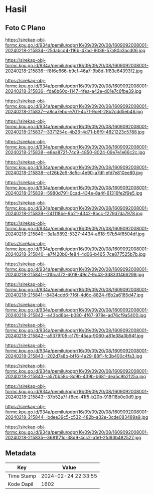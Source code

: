 # Hasil

## Foto C Plano

https://sirekap-obj-formc.kpu.go.id/934a/pemilu/pdpr/16/09/09/20/08/1609092008001-20240218-215834--25dabcd4-116b-47ad-9036-57a80a3acd06.jpg

https://sirekap-obj-formc.kpu.go.id/934a/pemilu/pdpr/16/09/09/20/08/1609092008001-20240218-215836--f8f6e666-b9cf-46a7-9b8d-1f83e64393f2.jpg

https://sirekap-obj-formc.kpu.go.id/934a/pemilu/pdpr/16/09/09/20/08/1609092008001-20240218-215836--fda6b60c-1147-4fea-a42e-d01e7c6fbe39.jpg

https://sirekap-obj-formc.kpu.go.id/934a/pemilu/pdpr/16/09/09/20/08/1609092008001-20240218-215837--a8ca7ebc-e701-4c7f-9cef-28b2cdd5eb46.jpg

https://sirekap-obj-formc.kpu.go.id/934a/pemilu/pdpr/16/09/09/20/08/1609092008001-20240218-215837--3371254c-4b26-4d71-b6f9-4821223c5788.jpg

https://sirekap-obj-formc.kpu.go.id/934a/pemilu/pdpr/16/09/09/20/08/1609092008001-20240218-215838--e8ea872f-74c9-4850-8024-09e7e1e66c2c.jpg

https://sirekap-obj-formc.kpu.go.id/934a/pemilu/pdpr/16/09/09/20/08/1609092008001-20240218-215838--cf26b2e9-8e5c-4e90-a7df-efd7e810ee80.jpg

https://sirekap-obj-formc.kpu.go.id/934a/pemilu/pdpr/16/09/09/20/08/1609092008001-20240218-215839--5980d791-0cad-434e-8a4f-61316fe2f9e5.jpg

https://sirekap-obj-formc.kpu.go.id/934a/pemilu/pdpr/16/09/09/20/08/1609092008001-20240218-215839--241118be-9b21-4342-8bcc-f279d7da7978.jpg

https://sirekap-obj-formc.kpu.go.id/934a/pemilu/pdpr/16/09/09/20/08/1609092008001-20240218-215840--3a1a9892-5327-4434-a618-97b54f6504df.jpg

https://sirekap-obj-formc.kpu.go.id/934a/pemilu/pdpr/16/09/09/20/08/1609092008001-20240218-215840--e7f420b0-fe84-4d06-b465-7ce877525b7b.jpg

https://sirekap-obj-formc.kpu.go.id/934a/pemilu/pdpr/16/09/09/20/08/1609092008001-20240218-215841--010ca172-6018-49c7-9c43-3d8331466299.jpg

https://sirekap-obj-formc.kpu.go.id/934a/pemilu/pdpr/16/09/09/20/08/1609092008001-20240218-215841--8434cdd6-716f-4d6c-8824-f6b2a6185d47.jpg

https://sirekap-obj-formc.kpu.go.id/934a/pemilu/pdpr/16/09/09/20/08/1609092008001-20240218-215842--e43bd6be-b080-4f67-978e-ad76cf9a5400.jpg

https://sirekap-obj-formc.kpu.go.id/934a/pemilu/pdpr/16/09/09/20/08/1609092008001-20240218-215842--a5379f05-c179-45aa-9060-a81e38a3b94f.jpg

https://sirekap-obj-formc.kpu.go.id/934a/pemilu/pdpr/16/09/09/20/08/1609092008001-20240218-215843--202d7a8b-bf16-4a29-88f1-fc3b400c4fa3.jpg

https://sirekap-obj-formc.kpu.go.id/934a/pemilu/pdpr/16/09/09/20/08/1609092008001-20240218-215843--a570b58c-8c9b-439b-b681-dea5c9b2125a.jpg

https://sirekap-obj-formc.kpu.go.id/934a/pemilu/pdpr/16/09/09/20/08/1609092008001-20240218-215843--37b52a7f-f6ed-41f5-b20b-918f18b0e0d9.jpg

https://sirekap-obj-formc.kpu.go.id/934a/pemilu/pdpr/16/09/09/20/08/1609092008001-20240218-215844--bdee39c5-c532-482b-a32e-3cde083489a9.jpg

https://sirekap-obj-formc.kpu.go.id/934a/pemilu/pdpr/16/09/09/20/08/1609092008001-20240218-215835--3681f71c-38d9-4cc2-a1e1-2fd93b482527.jpg


## Metadata

| Key        | Value               |
| ---------- | ------------------- |
| Time Stamp | 2024-02-24 22:33:55 |
| Kode Dapil | 1602                |




